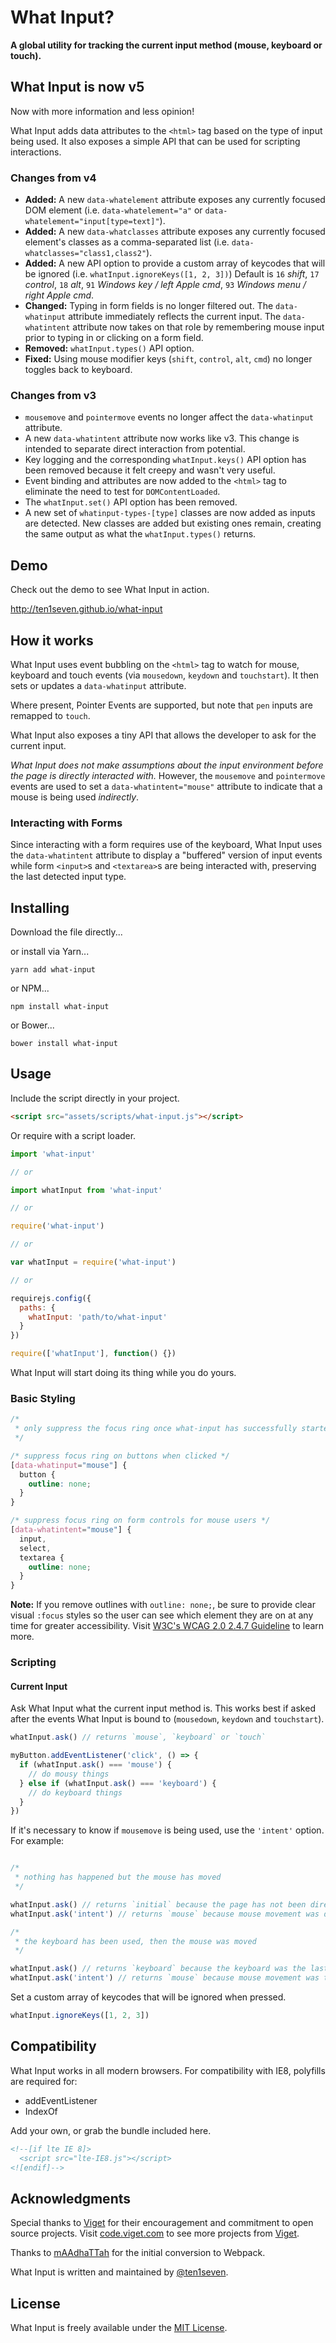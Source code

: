 # What Input?

__A global utility for tracking the current input method (mouse, keyboard or touch).__

## What Input is now v5

Now with more information and less opinion!

What Input adds data attributes to the `<html>` tag based on the type of input being used. It also exposes a simple API that can be used for scripting interactions.

### Changes from v4

* __Added:__ A new `data-whatelement` attribute exposes any currently focused DOM element (i.e. `data-whatelement="a"` or `data-whatelement="input[type=text]"`).
* __Added:__ A new `data-whatclasses` attribute exposes any currently focused element's classes as a comma-separated list (i.e. `data-whatclasses="class1,class2"`).
* __Added:__ A new API option to provide a custom array of keycodes that will be ignored (i.e. `whatInput.ignoreKeys([1, 2, 3])`) Default is `16` _shift_, `17` _control_, `18` _alt_, `91` _Windows key / left Apple cmd_, `93` _Windows menu / right Apple cmd_.
* __Changed:__ Typing in form fields is no longer filtered out. The `data-whatinput` attribute immediately reflects the current input. The `data-whatintent` attribute now takes on that role by remembering mouse input prior to typing in or clicking on a form field.
* __Removed:__ `whatInput.types()` API option.
* __Fixed:__ Using mouse modifier keys (`shift`, `control`, `alt`, `cmd`) no longer toggles back to keyboard.

### Changes from v3

* `mousemove` and `pointermove` events no longer affect the `data-whatinput` attribute.
* A new `data-whatintent` attribute now works like v3. This change is intended to separate direct interaction from potential.
* Key logging and the corresponding `whatInput.keys()` API option has been removed because it felt creepy and wasn't very useful.
* Event binding and attributes are now added to the `<html>` tag to eliminate the need to test for `DOMContentLoaded`.
* The `whatInput.set()` API option has been removed.
* A new set of `whatinput-types-[type]` classes are now added as inputs are detected. New classes are added but existing ones remain, creating the same output as what the `whatInput.types()` returns.

## Demo

Check out the demo to see What Input in action.

http://ten1seven.github.io/what-input

## How it works

What Input uses event bubbling on the `<html>` tag to watch for mouse, keyboard and touch events (via `mousedown`, `keydown` and `touchstart`). It then sets or updates a `data-whatinput` attribute.

Where present, Pointer Events are supported, but note that `pen` inputs are remapped to `touch`.

What Input also exposes a tiny API that allows the developer to ask for the current input.

_What Input does not make assumptions about the input environment before the page is directly interacted with._ However, the `mousemove` and `pointermove` events are used to set a `data-whatintent="mouse"` attribute to indicate that a mouse is being used _indirectly_.

### Interacting with Forms

Since interacting with a form requires use of the keyboard, What Input uses the `data-whatintent` attribute to display a "buffered" version of input events while form `<input>`s and `<textarea>`s are being interacted with, preserving the last detected input type.

## Installing

Download the file directly...

or install via Yarn...

```shell
yarn add what-input
```

or NPM...

```shell
npm install what-input
```

or Bower...

```shell
bower install what-input
```

## Usage

Include the script directly in your project.

```html
<script src="assets/scripts/what-input.js"></script>
```

Or require with a script loader.

```javascript
import 'what-input'

// or

import whatInput from 'what-input'

// or

require('what-input')

// or

var whatInput = require('what-input')

// or

requirejs.config({
  paths: {
    whatInput: 'path/to/what-input'
  }
})

require(['whatInput'], function() {})
```

What Input will start doing its thing while you do yours.

### Basic Styling

```css
/*
 * only suppress the focus ring once what-input has successfully started
 */

/* suppress focus ring on buttons when clicked */
[data-whatinput="mouse"] {
  button {
    outline: none;
  }
}

/* suppress focus ring on form controls for mouse users */
[data-whatintent="mouse"] {
  input,
  select,
  textarea {
    outline: none;
  }
}
```
**Note:** If you remove outlines with `outline: none;`, be sure to provide clear visual `:focus` styles so the user can see which element they are on at any time for greater accessibility. Visit [W3C's WCAG 2.0 2.4.7 Guideline](https://www.w3.org/TR/UNDERSTANDING-WCAG20/navigation-mechanisms-focus-visible.html) to learn more.

### Scripting

#### Current Input

Ask What Input what the current input method is. This works best if asked after the events What Input is bound to (`mousedown`, `keydown` and `touchstart`).

```javascript
whatInput.ask() // returns `mouse`, `keyboard` or `touch`

myButton.addEventListener('click', () => {
  if (whatInput.ask() === 'mouse') {
    // do mousy things
  } else if (whatInput.ask() === 'keyboard') {
    // do keyboard things
  }
})
```

If it's necessary to know if `mousemove` is being used, use the `'intent'` option. For example:

```javascript

/*
 * nothing has happened but the mouse has moved
 */

whatInput.ask() // returns `initial` because the page has not been directly interacted with
whatInput.ask('intent') // returns `mouse` because mouse movement was detected

/*
 * the keyboard has been used, then the mouse was moved
 */

whatInput.ask() // returns `keyboard` because the keyboard was the last direct page interaction
whatInput.ask('intent') // returns `mouse` because mouse movement was the most recent action detected
```

Set a custom array of keycodes that will be ignored when pressed.

```javascript
whatInput.ignoreKeys([1, 2, 3])
```

## Compatibility

What Input works in all modern browsers. For compatibility with IE8, polyfills are required for:

* addEventListener
* IndexOf

Add your own, or grab the bundle included here.

```html
<!--[if lte IE 8]>
  <script src="lte-IE8.js"></script>
<![endif]-->
```

## Acknowledgments

Special thanks to [Viget](http://viget.com/) for their encouragement and commitment to open source projects. Visit [code.viget.com](http://code.viget.com/) to see more projects from [Viget](http://viget.com).

Thanks to [mAAdhaTTah](https://github.com/mAAdhaTTah) for the initial conversion to Webpack.

What Input is written and maintained by [@ten1seven](https://github.com/ten1seven).

## License

What Input is freely available under the [MIT License](http://opensource.org/licenses/MIT).
